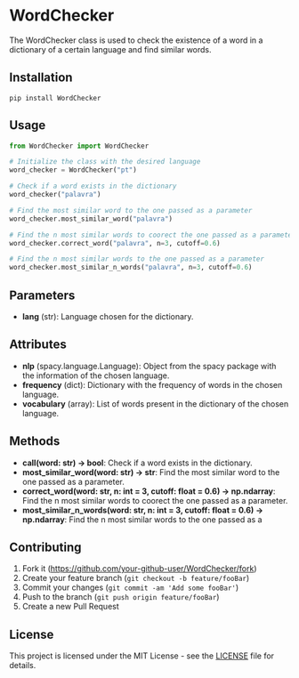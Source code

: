 # WordChecker

The WordChecker class is used to check the existence of a word in a dictionary of a certain language and find similar words.

## Installation

```
pip install WordChecker
```


## Usage

```python
from WordChecker import WordChecker

# Initialize the class with the desired language
word_checker = WordChecker("pt")

# Check if a word exists in the dictionary
word_checker("palavra")

# Find the most similar word to the one passed as a parameter
word_checker.most_similar_word("palavra")

# Find the n most similar words to coorect the one passed as a parameter.
word_checker.correct_word("palavra", n=3, cutoff=0.6)

# Find the n most similar words to the one passed as a parameter
word_checker.most_similar_n_words("palavra", n=3, cutoff=0.6)
```

## Parameters

- **lang** (str): Language chosen for the dictionary.

## Attributes

- **nlp** (spacy.language.Language): Object from the spacy package with the information of the chosen language.
- **frequency** (dict): Dictionary with the frequency of words in the chosen language.
- **vocabulary** (array): List of words present in the dictionary of the chosen language.

## Methods

- **__call__(word: str) -> bool**: Check if a word exists in the dictionary.
- **most_similar_word(word: str) -> str**: Find the most similar word to the one passed as a parameter.
- **correct_word(word: str, n: int = 3, cutoff: float = 0.6) -> np.ndarray**: Find the n most similar words to coorect the one passed as a parameter.
- **most_similar_n_words(word: str, n: int = 3, cutoff: float = 0.6) -> np.ndarray**: Find the n most similar words to the one passed as a

## Contributing

1. Fork it (<https://github.com/your-github-user/WordChecker/fork>)
2. Create your feature branch (`git checkout -b feature/fooBar`)
3. Commit your changes (`git commit -am 'Add some fooBar'`)
4. Push to the branch (`git push origin feature/fooBar`)
5. Create a new Pull Request

## License

This project is licensed under the MIT License - see the [LICENSE](LICENSE) file for details.
